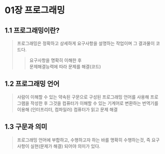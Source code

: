 # 01장 프로그래밍

## 1.1 프로그래밍이란?  
>프로그래밍은 정확하고 상세하게 요구사항을 설명하는 작업이며 그 결과물이 코드다.  
>>요구사항을 명확히 이해한 후  
>>문제해결능력에 따라 문제를 해결(코드)

## 1.2 프로그래밍 언어  
>사람이 이해할 수 있는 약속된 구문으로 구성된 프로그래밍 언어를 사용해 프로그램을 작성한 후 그것을 컴퓨터가 이해할 수 있는 기계어로 변환하는 번역기를 이용해 (인터프리터, 컴파일러) 컴퓨터가 읽고 문제 해결 

## 1.3 구문과 의미  
>프로그래밍 언어에 부합하고, 수행하고자 하는 바를 명확히 수행하는것, 즉 요구사항이 실현(문제가 해결) 되어야 의미가 있다.


    